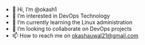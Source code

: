 - 👋 Hi, I’m @okash1
- 👀 I’m interested in DevOps Technology
- 🌱 I’m currently learning the Linux administration
- 💞️ I’m looking to collaborate on DevOps projects
- 📫 How to reach me on okashauwal21@gmail.com

<!---
okash1/okash1 is a ✨ special ✨ repository because its `README.md` (this file) appears on your GitHub profile.
You can click the Preview link to take a look at your changes.
--->
